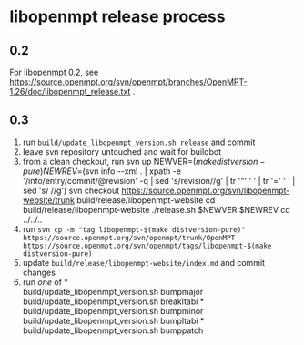 libopenmpt release process
==========================

0.2
---

For libopenmpt 0.2, see
https://source.openmpt.org/svn/openmpt/branches/OpenMPT-1.26/doc/libopenmpt_release.txt
.

0.3
---

 1. run `build/update_libopenmpt_version.sh release` and commit
 2. leave svn repository untouched and wait for buildbot
 3. from a clean checkout, run
        svn up
        NEWVER=$(make distversion-pure)
        NEWREV=$(svn info --xml . | xpath -e '/info/entry/commit/@revision' -q | sed 's/revision//g' | tr '"' ' ' | tr '=' ' ' | sed 's/ //g')
        svn checkout https://source.openmpt.org/svn/libopenmpt-website/trunk build/release/libopenmpt-website
        cd build/release/libopenmpt-website
        ./release.sh $NEWVER $NEWREV
        cd ../../..
 4. run `svn cp -m "tag libopenmpt-$(make distversion-pure)" https://source.openmpt.org/svn/openmpt/trunk/OpenMPT https://source.openmpt.org/svn/openmpt/tags/libopenmpt-$(make distversion-pure)`
 5. update `build/release/libopenmpt-website/index.md` and commit changes
 6. run *one* of
     *  
            build/update_libopenmpt_version.sh bumpmajor
            build/update_libopenmpt_version.sh breakltabi
     *  
            build/update_libopenmpt_version.sh bumpminor
            build/update_libopenmpt_version.sh bumpltabi
     *  
            build/update_libopenmpt_version.sh bumppatch

